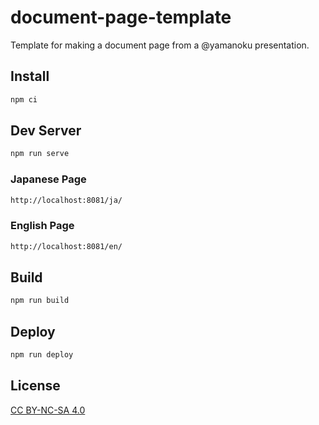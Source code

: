# document-page-template

Template for making a document page from a @yamanoku presentation.

## Install
```bash
npm ci
```

## Dev Server
```bash
npm run serve
```

### Japanese Page
```bash
http://localhost:8081/ja/
```

### English Page
```bash
http://localhost:8081/en/
```

## Build
```bash
npm run build
```

## Deploy
```bash
npm run deploy
```

## License

[CC BY-NC-SA 4.0](./LICENSE)

